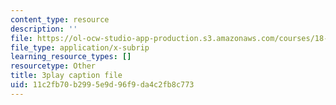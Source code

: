 ```yaml
---
content_type: resource
description: ''
file: https://ol-ocw-studio-app-production.s3.amazonaws.com/courses/18-065-matrix-methods-in-data-analysis-signal-processing-and-machine-learning-spring-2018/11c2fb70b2995e9d96f9da4c2fb8c773_Z_5uLqcwDgM.vtt
file_type: application/x-subrip
learning_resource_types: []
resourcetype: Other
title: 3play caption file
uid: 11c2fb70-b299-5e9d-96f9-da4c2fb8c773
---
```

